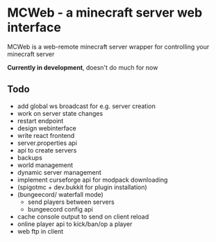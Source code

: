 # MCWeb - a minecraft server web interface

MCWeb is a web-remote minecraft server wrapper for controlling your minecraft server  

**Currently in development**, doesn't do much for now

## Todo

* add global ws broadcast for e.g. server creation
* work on server state changes
* restart endpoint
* design webinterface
* write react frontend
* server.properties api
* api to create servers
* backups
* world management
* dynamic server management
* implement curseforge api for modpack downloading
* (spigotmc + dev.bukkit for plugin installation)
* (bungeecord/ waterfall mode)
  * send players between servers
  * bungeecord config api
* cache console output to send on client reload
* online player api to kick/ban/op a player
* web ftp in client
